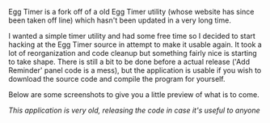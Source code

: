 Egg Timer is a fork off of a old Egg Timer utility (whose website has since been taken off line) which hasn't been updated in a very long time.

I wanted a simple timer utility and had some free time so I decided to start hacking at the Egg Timer source in attempt to make it usable again. It took a lot of reorganization and code cleanup but something fairly nice is starting to take shape. There is still a bit to be done before a actual release ('Add Reminder' panel code is a mess), but the application is usable if you wish to download the source code and compile the program for yourself.

Below are some screenshots to give you a little preview of what is to come.

*This application is very old, releasing the code in case it's useful to anyone*
